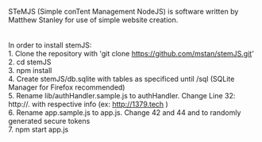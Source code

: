 STeMJS (Simple conTent Management NodeJS) is software written by Matthew Stanley for use of simple website creation. <br />
<br /> <br />
In order to install stemJS: <br />
	1. Clone the repository with 'git clone https://github.com/mstan/stemJS.git'  <br />
	2. cd stemJS  <br />
	3. npm install  <br />
	4. Create stemJS/db.sqlite with tables as specificed until /sql (SQLite Manager for Firefox recommended)  <br />
	5. Rename lib/authHandler.sample.js to authHandler. Change Line 32: http://<YOURWEBSITE>.<EXT> with respective info (ex: http://1379.tech ) <br />
	6. Rename app.sample.js to app.js. Change 42 and 44 <TOKEN A> and <TOKEN B> to randomly generated secure tokens <br />
	7. npm start app.js  
